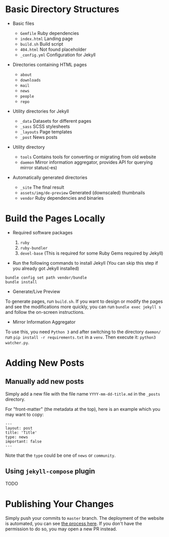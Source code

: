 <!-- TITLE: Portal Website -->
<!-- SUBTITLE: Maintenance Notes for Portal Website -->

# Basic Directory Structures

- Basic files
    - `Gemfile` Ruby dependencies
    - `index.html` Landing page
    - `build.sh` Build script
    - `404.html` Not found placeholder
    - `_config.yml` Configuration for Jekyll

- Directories containing HTML pages
    - `about`
    - `downloads`
    - `mail`
    - `news`
    - `people`
    - `repo`

- Utility directories for Jekyll
    - `_data` Datasets for different pages
    - `_sass` SCSS stylesheets
    - `_layouts` Page templates
    - `_post` News posts

- Utility directory

    - `tools` Contains tools for converting or migrating from old website
    - `daemon` Mirror information aggregator, provides API for querying mirror status(-es)

- Automatically generated directories
    - `_site` The final result
    - `assets/img/de-preview` Generated (downscaled) thumbnails
    - `vendor` Ruby dependencies and binaries

# Build the Pages Locally

- Required software packages
    1. `ruby`
    1. `ruby-bundler`
    1. `devel-base` (This is required for some Ruby Gems required by Jekyll)

- Run the following commands to install Jekyll (You can skip this step if you already got Jekyll installed)

```
bundle config set path vendor/bundle
bundle install
```

- Generate/Live Preview

To generate pages, run `build.sh`. If you want to design or modify the pages and see the modifications more quickly, you can run `bundle exec jekyll s` and follow the on-screen instructions.

- Mirror Information Aggregator

To use this, you need `Python 3` and after switching to the directory `daemon/` run `pip install -r requirements.txt` in a `venv`. Then execute it: `python3 watcher.py`.

# Adding New Posts

## Manually add new posts

Simply add a new file with the file name `YYYY-mm-dd-title.md` in the `_posts` directory.

For "front-matter" (the metadata at the top), here is an example which you may want to copy:

```
---
layout: post
title: 'Title'
type: news
important: false
---
```

Note that the `type` could be one of `news` or `community`.

## Using `jekyll-compose` plugin

TODO


# Publishing Your Changes

Simply push your commits to `master` branch. The deployment of the website is automated, you can see [the process here](https://dev.azure.com/AOSC-Dev/aosc-portal-kiss.github.io/_build?definitionId=1&_a=summary). If you don't have the permission to do so, you may open a new PR instead.